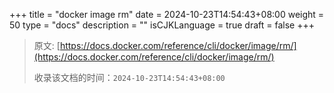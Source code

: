 +++
title = "docker image rm"
date = 2024-10-23T14:54:43+08:00
weight = 50
type = "docs"
description = ""
isCJKLanguage = true
draft = false
+++

> 原文: [https://docs.docker.com/reference/cli/docker/image/rm/](https://docs.docker.com/reference/cli/docker/image/rm/)
>
> 收录该文档的时间：`2024-10-23T14:54:43+08:00`
